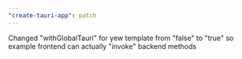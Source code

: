 ```yaml
---
"create-tauri-app": patch
---
```


Changed "withGlobalTauri" for yew template from "false" to "true" so example frontend can actually "invoke" backend methods
